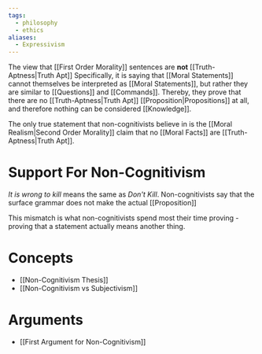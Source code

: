 ```yaml
---
tags:
  - philosophy
  - ethics
aliases:
  - Expressivism
---
```

The view that [[First Order Morality]] sentences are **not** [[Truth-Aptness|Truth Apt]]
Specifically, it is saying that [[Moral Statements]] cannot themselves be interpreted as [[Moral Statements]], but rather they are similar to [[Questions]] and [[Commands]].
Thereby, they prove that there are no [[Truth-Aptness|Truth Apt]] [[Proposition|Propositions]] at all, and therefore nothing can be considered [[Knowledge]].

The only true statement that non-cognitivists believe in is the [[Moral Realism|Second Order Morality]] claim that no [[Moral Facts]] are [[Truth-Aptness|Truth Apt]]. 
# Support For Non-Cognitivism
*It is wrong to kill* means the same as *Don't Kill*.
Non-cognitivists say that the surface grammar does not make the actual [[Proposition]]

This mismatch is what non-cognitivists spend most their time proving - proving that a statement actually means another thing.
# Concepts
- [[Non-Cognitivism Thesis]]
- [[Non-Cognitivism vs Subjectivism]]
# Arguments
- [[First Argument for Non-Cognitivism]]